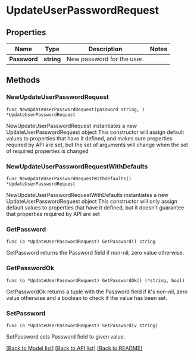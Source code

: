 # UpdateUserPasswordRequest

## Properties

Name | Type | Description | Notes
------------ | ------------- | ------------- | -------------
**Password** | **string** | New password for the user. | 

## Methods

### NewUpdateUserPasswordRequest

`func NewUpdateUserPasswordRequest(password string, ) *UpdateUserPasswordRequest`

NewUpdateUserPasswordRequest instantiates a new UpdateUserPasswordRequest object
This constructor will assign default values to properties that have it defined,
and makes sure properties required by API are set, but the set of arguments
will change when the set of required properties is changed

### NewUpdateUserPasswordRequestWithDefaults

`func NewUpdateUserPasswordRequestWithDefaults() *UpdateUserPasswordRequest`

NewUpdateUserPasswordRequestWithDefaults instantiates a new UpdateUserPasswordRequest object
This constructor will only assign default values to properties that have it defined,
but it doesn't guarantee that properties required by API are set

### GetPassword

`func (o *UpdateUserPasswordRequest) GetPassword() string`

GetPassword returns the Password field if non-nil, zero value otherwise.

### GetPasswordOk

`func (o *UpdateUserPasswordRequest) GetPasswordOk() (*string, bool)`

GetPasswordOk returns a tuple with the Password field if it's non-nil, zero value otherwise
and a boolean to check if the value has been set.

### SetPassword

`func (o *UpdateUserPasswordRequest) SetPassword(v string)`

SetPassword sets Password field to given value.



[[Back to Model list]](../README.md#documentation-for-models) [[Back to API list]](../README.md#documentation-for-api-endpoints) [[Back to README]](../README.md)


